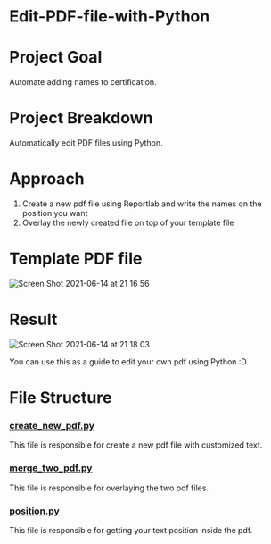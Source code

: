 # Edit-PDF-file-with-Python

# Project Goal
Automate adding names to certification. 

# Project Breakdown 
Automatically edit PDF files using Python.

# Approach 
1. Create a new pdf file using Reportlab and write the names on the position you want 
2. Overlay the newly created file on top of your template file 

# Template PDF file 
![Screen Shot 2021-06-14 at 21 16 56](https://user-images.githubusercontent.com/64785877/121907022-dc7c9b00-cd55-11eb-967b-d7779bfeb3cd.jpg)

# Result 
![Screen Shot 2021-06-14 at 21 18 03](https://user-images.githubusercontent.com/64785877/121907170-0209a480-cd56-11eb-9c19-e684bbbc598f.jpg)

You can use this as a guide to edit your own pdf using Python :D


# File Structure 
### [create_new_pdf.py](https://github.com/AiNguyen237/Edit-PDF-file-with-Python/blob/main/create_new_pdf.py)
This file is responsible for create a new pdf file with customized text.

### [merge_two_pdf.py](https://github.com/AiNguyen237/Edit-PDF-file-with-Python/blob/main/merge_two_pdf.py)
This file is responsible for overlaying the two pdf files.

### [position.py](https://github.com/AiNguyen237/Edit-PDF-file-with-Python/blob/main/position.py)
This file is responsible for getting your text position inside the pdf. 
